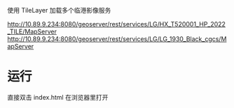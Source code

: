 使用 TileLayer 加载多个临港影像服务

http://10.89.9.234:8080/geoserver/rest/services/LG/HX_T520001_HP_2022_TILE/MapServer
http://10.89.9.234:8080/geoserver/rest/services/LG/LG_1930_Black_cgcs/MapServer

# 运行

直接双击 index.html 在浏览器里打开
